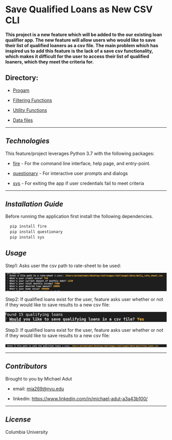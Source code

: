 # Save Qualified Loans as New CSV CLI

**This project is a new feature which will be added to the our existing loan qualifier app. The new feature will allow users who would like to save their list of qualified loaners as a csv file. The main problem which has inspired us to add this feature is the lack of a save csv functionality, which makes it difficult for the user to access their list of qualified loaners, which they meet the criteria for.**

## Directory:

* [Progam](app.py)

* [Filtering Functions](qualifier/filters)

* [Utility Functions](qualifier/utils)

* [Data files](data)

---

## *Technologies*

This feature/project leverages Python 3.7 with the following packages:

* [fire](https://github.com/google/python-fire) - For the command line interface, help page, and entry-point. 

* [questionary](https://github.com/tmbo/questionary) - For interactive user prompts and dialogs

* [sys](https://github.com/python/cpython/blob/main/Python/sysmodule.c) - For exiting the app if user credentials fail to meet criteria
---   

## *Installation Guide*

Before running the application first install the following dependencies.

```python
  pip install fire
  pip install questionary
  pip install sys
```

## *Usage*

Step1: Asks user the csv path to rate-sheet to be used:

![Loan qualifier prompt 1](https://github.com/madut97/challenge2/blob/master/images/step_1.png)

Step2: If qualified loans exist for the user, feature asks user whether or not if they would like to save results to a new csv file:

![Loan qualifier prompt 2](https://github.com/madut97/challenge2/blob/master/images/step-2.png)

Step3: If qualified loans exist for the user, feature asks user whether or not if they would like to save results to a new csv file:

![Loan qualifier prompt 3](https://github.com/madut97/challenge2/blob/master/images/step_3.png)

--- 

## *Contributors*

Brought to you by Michael Adut

* email: mia269@nyu.edu

* linkedin: https://www.linkedin.com/in/michael-adut-a3a43b100/

---

## *License*

Columbia University